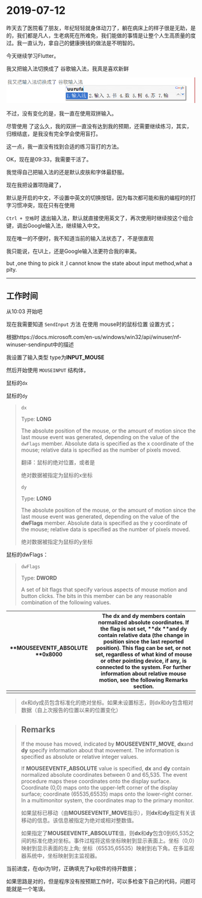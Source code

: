 # 2019-07-12

昨天去了医院看了朋友，年纪轻轻就身体动刀了，躺在病床上的样子很是无助，是的，我们都是凡人，生老病死在所难免，我们能做的事情是让整个人生高质量的度过。我一直认为，拿自己的健康换钱的做法是不明智的。

今天继续学习Flutter。

我又把输入法切换成了 谷歌输入法，我真是喜欢新鲜

![1562895048001](assets/1562895048001.png)

不过，没有变化的是，我一直在使用双拼输入。

尽管使用 了这么久，我的双拼一直没有达到我的预期，还需要继续练习，其实，归根结底，是我没有完全学会使用盲打。

这一点，我一直没有找到合适的练习盲打的方法。

OK，现在是09:33，我需要干活了。

我觉得自己把输入法的还是默认皮肤和字体最舒服。

现在我把设置项隐藏了，

默认是开启的中文，不设置中英文的切换按钮，因为每次都可能和我的编程时的打字习惯冲突，现在只有在使用

`Ctrl + 空格`时 退出输入法，默认就直接使用英文了，再次使用时继续按这个组合键，调出Google输入法，继续输入中文。

现在唯一的不便时，我不知道当前的输入法状态了，不是很直观

我只能说，在UI上，还是Google输入法更符合我的审美。

but ,one thing to pick it ,I cannot know the state about input method,what a pity.

---



## 工作时间

从10:03 开始吧

现在我需要知道 `SendInput` 方法 在使用 mouse时的鼠标位置 设置方式；

根据https://docs.microsoft.com/en-us/windows/win32/api/winuser/nf-winuser-sendinput中的描述

我设置了输入类型 type为**INPUT_MOUSE**

然后开始使用 `MOUSEINPUT` 结构体，

鼠标的`dx`

鼠标的`dy` 

> ```
> dx
> ```
>
> Type: **LONG**
>
> The absolute position of the mouse, or the amount of motion since the last mouse event was generated, depending on the value of the `dwFlags` member. Absolute data is specified as the x coordinate of the mouse; relative data is specified as the number of pixels moved.
>
> 翻译：鼠标的绝对位置，或者是
>
> 绝对数据被指定为鼠标的x坐标
>
> ```
> dy
> ```
>
> Type: **LONG**
>
> The absolute position of the mouse, or the amount of motion since the last mouse event was generated, depending on the value of the **dwFlags** member. Absolute data is specified as the y coordinate of the mouse; relative data is specified as the number of pixels moved.
>
> 绝对数据被指定为鼠标的y坐标



鼠标的dwFlags：

> ```
> dwFlags
> ```
>
> Type: **DWORD**
>
> A set of bit flags that specify various aspects of mouse motion and button clicks. The bits in this member can be any reasonable combination of the following values.

| **MOUSEEVENTF_ABSOLUTE **0x8000 | The **dx** and **dy** members contain normalized absolute coordinates. If the flag is not set, **dx **and **dy** contain relative data (the change in position since the last reported position). This flag can be set, or not set, regardless of what kind of mouse or other pointing device, if any, is connected to the system. For further information about relative mouse motion, see the following Remarks section. |
| ------------------------------- | ------------------------------------------------------------ |
|                                 |                                                              |

>  dx和dy成员包含标准化的绝对坐标。如果未设置标志，则dx和dy包含相对数据（自上次报告的位置以来的位置变化）



> ## Remarks
>
> If the mouse has moved, indicated by **MOUSEEVENTF_MOVE**, **dx**and **dy** specify information about that movement. The information is specified as absolute or relative integer values.
>
> If **MOUSEEVENTF_ABSOLUTE** value is specified, **dx** and **dy** contain normalized absolute coordinates between 0 and 65,535. The event procedure maps these coordinates onto the display surface. Coordinate (0,0) maps onto the upper-left corner of the display surface; coordinate (65535,65535) maps onto the lower-right corner. In a multimonitor system, the coordinates map to the primary monitor.
>
> 如果鼠标已移动（由**MOUSEEVENTF_MOVE**指示），则**dx**和**dy**指定有关该移动的信息。该信息被指定为绝对或相对整数值。
>
> 如果指定了**MOUSEEVENTF_ABSOLUTE**值，则**dx**和**dy**包含0到65,535之间的标准化绝对坐标。事件过程将这些坐标映射到显示表面上。坐标（0,0）映射到显示表面的左上角; 坐标（65535,65535）映射到右下角。在多监视器系统中，坐标映射到主监视器。



当前进度，在dpi为1时，正确填充了kp软件的待开数据；

如果思路是对的，但是程序没有按预期工作时，可以多检查下自己的代码，问题可能就是一个笔误。





